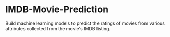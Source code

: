 # IMDB-Movie-Prediction
 Build machine learning models to predict the ratings of movies from various attributes collected from the movie's IMDB listing.
